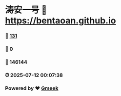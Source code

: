# 涛安一号 :link: https://bentaoan.github.io 
### :page_facing_up: [131](https://bentaoan.github.io/tag.html) 
### :speech_balloon: 0 
### :hibiscus: 146144 
### :alarm_clock: 2025-07-12 00:07:38 
### Powered by :heart: [Gmeek](https://github.com/Meekdai/Gmeek)
